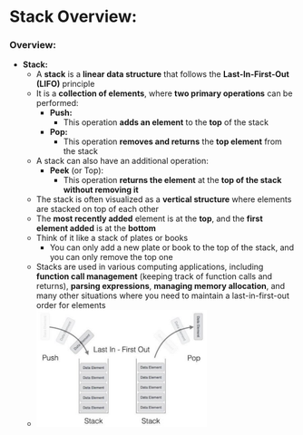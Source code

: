 # Stack Overview:

### Overview:
* **Stack:**
  * A **stack** is a **linear data structure** that follows the **Last-In-First-Out (LIFO)** principle
  * It is a **collection of elements**, where **two primary operations** can be performed:
    * **Push:**
      * This operation **adds an element** to the **top** of the stack
    * **Pop:**
      * This operation **removes and returns** the **top element** from the stack
  * A stack can also have an additional operation:
    * **Peek** (or Top):
      * This operation **returns the element** at the **top of the stack** **without removing it**
  * The stack is often visualized as a **vertical structure** where elements are stacked on top of each other
  * The **most recently added** element is at the **top**, and the **first element added** is at the **bottom**
  * Think of it like a stack of plates or books
    * You can only add a new plate or book to the top of the stack, and you can only remove the top one
  * Stacks are used in various computing applications, including **function call management** (keeping track of function 
    calls and returns), **parsing expressions**, **managing memory allocation**, and many other situations where you
    need to maintain a last-in-first-out order for elements
  * <img src="images/Stack_Diagram.png" width="300">